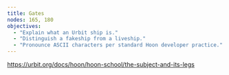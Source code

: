```yaml
---
title: Gates
nodes: 165, 180
objectives:
  - "Explain what an Urbit ship is."
  - "Distinguish a fakeship from a liveship."
  - "Pronounce ASCII characters per standard Hoon developer practice."
---
```


https://urbit.org/docs/hoon/hoon-school/the-subject-and-its-legs

